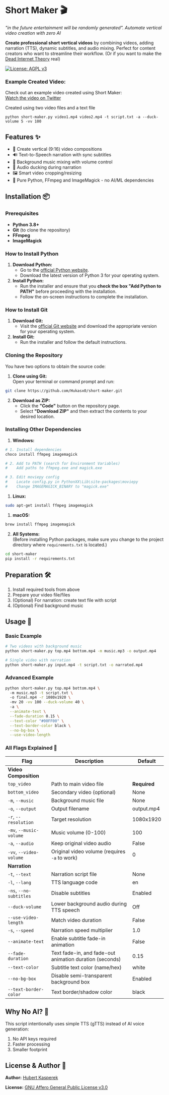 # Short Maker 🎬  

*"in the future entertainment will be randomly generated". Automate vertical video creation with zero AI*  

**Create professional short vertical videos** by combining videos, adding narration (TTS), dynamic subtitles, and audio mixing. Perfect for content creators who want to streamline their workflow. (Or if you want to make the [Dead Internet Theory](https://en.wikipedia.org/wiki/Dead_Internet_theory) real)

[![License: AGPL v3](https://img.shields.io/badge/License-AGPL_v3-blue.svg)](https://github.com/Hukasx0/short-maker/blob/main/LICENSE)

### Example Created Video:
Check out an example video created using Short Maker:  
[Watch the video on Twitter](https://x.com/hukasx0/status/1883965580702802214)

Created using two video files and a text file 
```
python short-maker.py video1.mp4 video2.mp4 -t script.txt -a --duck-volume 5 -vv 100
```

## Features ✨  
- 📼 Create vertical (9:16) video compositions  
- 🔊 Text-to-Speech narration with sync subtitles  
- 🎵 Background music mixing with volume control  
- 🦆 Audio ducking during narration  
- 🖼️ Smart video cropping/resizing  
- 🐍 Pure Python, FFmpeg and ImageMagick - no AI/ML dependencies  

## Installation 📦  

### Prerequisites  
- **Python 3.8+**  
- **Git** (to clone the repository)  
- **FFmpeg**  
- **ImageMagick**  

### How to Install Python  
1. **Download Python:**  
   - Go to the [official Python website](https://www.python.org/downloads/).
   - Download the latest version of Python 3 for your operating system.
2. **Install Python:**  
   - Run the installer and ensure that you **check the box "Add Python to PATH"** before proceeding with the installation.
   - Follow the on-screen instructions to complete the installation.

### How to Install Git  
1. **Download Git:**  
   - Visit the [official Git website](https://git-scm.com/downloads) and download the appropriate version for your operating system.
2. **Install Git:**  
   - Run the installer and follow the default instructions.

### Cloning the Repository  
You have two options to obtain the source code:
1. **Clone using Git:**  
   Open your terminal or command prompt and run:
```sh
git clone https://github.com/Hukasx0/short-maker.git
```
2. **Download as ZIP:**  
   - Click the **"Code"** button on the repository page.
   - Select **"Download ZIP"** and then extract the contents to your desired location.

### Installing Other Dependencies  

1. **Windows:**  
```sh
# 1. Install dependencies  
choco install ffmpeg imagemagick  

# 2. Add to PATH (search for Environment Variables)  
#    Add paths to ffmpeg.exe and magick.exe  

# 3. Edit moviepy config  
#    Locate config.py in PythonXX\Lib\site-packages\moviepy  
#    Change IMAGEMAGICK_BINARY to "magick.exe"
```

1. **Linux:**  
```sh
sudo apt-get install ffmpeg imagemagick
```

1. **macOS:**  
```sh
brew install ffmpeg imagemagick
```

2. **All Systems:**  
(Before installing Python packages, make sure you change to the project directory where `requirements.txt` is located.)
```sh
cd short-maker
pip install -r requirements.txt
```


## Preparation 🛠️  
1. Install required tools from above  
2. Prepare your video file/files
3. (Optional) For narration: create text file with script  
4. (Optional) Find background music  

## Usage 🚀  

### Basic Example  
```bash
# Two videos with background music  
python short-maker.py top.mp4 bottom.mp4 -m music.mp3 -o output.mp4  

# Single video with narration  
python short-maker.py input.mp4 -t script.txt -o narrated.mp4
```

### Advanced Example  
```bash
python short-maker.py top.mp4 bottom.mp4 \  
  -m music.mp3 -t script.txt \  
  -o final.mp4 -r 1080x1920 \  
  -mv 20 -vv 100 --duck-volume 40 \  
  -a \
  --animate-text \
  --fade-duration 0.15 \
  --text-color "#00FF00" \
  --text-border-color black \
  --no-bg-box \
  --use-video-length
```

### All Flags Explained 🏁  
| Flag | Description | Default |  
|------|-------------|---------|  
| **Video Composition** | |  
| `top_video` | Path to main video file | **Required** |  
| `bottom_video` | Secondary video (optional) | None |  
| `-m`, `--music` | Background music file | None |  
| `-o`, `--output` | Output filename | output.mp4 |  
| `-r`, `--resolution` | Target resolution | 1080x1920 |  
| `-mv`, `--music-volume` | Music volume (0-100) | 100 |  
| `-a`, `--audio` | Keep original video audio | False |
| `-vv`, `--video-volume` | Original video volume (requires `-a` to work) | 0 |  
| **Narration** | |  
| `-t`, `--text` | Narration script file | None |  
| `-l`, `--lang` | TTS language code | en |  
| `-ns`, `--no-subtitles` | Disable subtitles | Enabled |  
| `--duck-volume` | Lower background audio during TTS speech | Off |  
| `--use-video-length` | Match video duration | False |  
| `-s`, `--speed` | Narration speed multiplier | 1.0 |
| `--animate-text` |	Enable subtitle fade-in animation |	False
| `--fade-duration` |	Text fade-in, and fade-out animation duration (seconds) |	0.15
| `--text-color` |	Subtitle text color (name/hex) |	white
| `--no-bg-box` |	Disable semi-transparent background box |	Enabled
| `--text-border-color` |	Text border/shadow color |	black

## Why No AI? 🤖  
This script intentionally uses simple TTS (gTTS) instead of AI voice generation:  
1. No API keys required  
2. Faster processing  
3. Smaller footprint  

## License & Author 📜  
**Author:** [Hubert Kasperek](https://github.com/Hukasx0)

**License:** [GNU Affero General Public License v3.0](https://github.com/Hukasx0/short-maker/blob/main/LICENSE)
